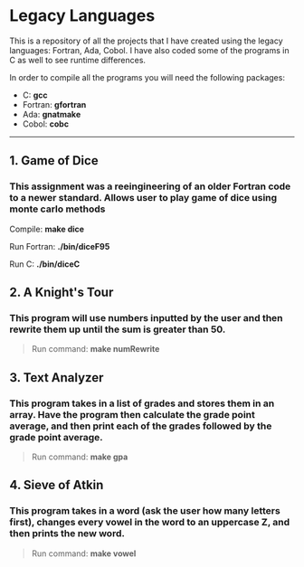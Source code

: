 # **Legacy Languages**
This is a repository of all the projects that I have created using the legacy languages: Fortran, Ada, Cobol. I have also coded some of the programs in C as well to see runtime differences.

In order to compile all the programs you will need the following packages:
- C: **gcc**
- Fortran: **gfortran**
- Ada: **gnatmake**
- Cobol: **cobc**
*****************
## **1. Game of Dice**
   ### This assignment was a reeingineering of an older Fortran code to a newer standard. Allows user to play game of dice using monte carlo methods

   Compile:  **make dice**

   Run Fortran:  **./bin/diceF95**

   Run C: **./bin/diceC**

## **2. A Knight's Tour**
   ### This program will use numbers inputted by the user and then rewrite them up until the sum is greater than 50.
   >Run command: **make numRewrite**

## **3. Text Analyzer**
   ### This program takes in a list of grades and stores them in an array. Have the program then calculate the grade point average, and then print each of the grades followed by the grade point average.
   >Run command: **make gpa**

## **4. Sieve of Atkin**
   ### This program takes in a word (ask the user how many letters first), changes every vowel in the word to an uppercase Z, and then prints the new word.
   >Run command: **make vowel**